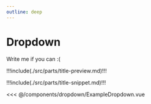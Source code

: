 ```yaml
---
outline: deep
---
```


# Dropdown

Write me if you can :(

!!!include(./src/parts/title-preview.md)!!!

<script setup>
    import ExampleDropdown from './ExampleDropdown.vue';
</script>

<ExampleDropdown />

!!!include(./src/parts/title-snippet.md)!!!

<<< @/components/dropdown/ExampleDropdown.vue
